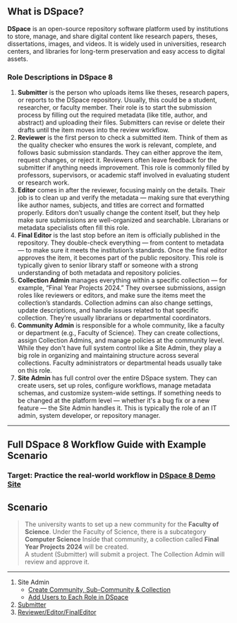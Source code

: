 ## **What is DSpace?**
**DSpace** is an open-source repository software platform used by institutions to store, manage, and share digital content like research papers, theses, dissertations, images, and videos. It is widely used in universities, research centers, and libraries for long-term preservation and easy access to digital assets.

### **Role Descriptions in DSpace 8**
1. **Submitter** is the person who uploads items like theses, research papers, or reports to the DSpace repository. Usually, this could be a student, researcher, or faculty member. Their role is to start the submission process by filling out the required metadata (like title, author, and abstract) and uploading their files. Submitters can revise or delete their drafts until the item moves into the review workflow.
2. **Reviewer** is the first person to check a submitted item. Think of them as the quality checker who ensures the work is relevant, complete, and follows basic submission standards. They can either approve the item, request changes, or reject it. Reviewers often leave feedback for the submitter if anything needs improvement. This role is commonly filled by professors, supervisors, or academic staff involved in evaluating student or research work.
3. **Editor** comes in after the reviewer, focusing mainly on the details. Their job is to clean up and verify the metadata — making sure that everything like author names, subjects, and titles are correct and formatted properly. Editors don’t usually change the content itself, but they help make sure submissions are well-organized and searchable. Librarians or metadata specialists often fill this role.
4. **Final Editor** is the last stop before an item is officially published in the repository. They double-check everything — from content to metadata — to make sure it meets the institution’s standards. Once the final editor approves the item, it becomes part of the public repository. This role is typically given to senior library staff or someone with a strong understanding of both metadata and repository policies.
5. **Collection Admin** manages everything within a specific collection — for example, “Final Year Projects 2024.” They oversee submissions, assign roles like reviewers or editors, and make sure the items meet the collection’s standards. Collection admins can also change settings, update descriptions, and handle issues related to that specific collection. They’re usually librarians or departmental coordinators.
6. **Community Admin** is responsible for a whole community, like a faculty or department (e.g., Faculty of Science). They can create collections, assign Collection Admins, and manage policies at the community level. While they don't have full system control like a Site Admin, they play a big role in organizing and maintaining structure across several collections. Faculty administrators or departmental heads usually take on this role.
7. **Site Admin** has full control over the entire DSpace system. They can create users, set up roles, configure workflows, manage metadata schemas, and customize system-wide settings. If something needs to be changed at the platform level — whether it's a bug fix or a new feature — the Site Admin handles it. This is typically the role of an IT admin, system developer, or repository manager.

---



##  Full DSpace 8 Workflow Guide with Example Scenario
###  Target: Practice the real-world workflow in [DSpace 8 Demo Site](https://demo.dspace.org/xmlui)
##  **Scenario**

> The university wants to set up a new community for the **Faculty of Science**.
> Under the Faculty of Science, there is a subcategory **Computer Science**
> Inside that community, a collection called **Final Year Projects 2024** will be created.  
> A student (Submitter) will submit a project. The Collection Admin will review and approve it.

---

1. Site Admin
      -   [Create Community, Sub-Community & Collection](https://github.com/LEARN-LK/DSpace/blob/main/siteadmin.md)
      -   [Add Users to Each Role in DSpace](https://github.com/LEARN-LK/DSpace/blob/main/AddUserstoDSpace.md)        
2. [Submitter](https://github.com/LEARN-LK/DSpace/blob/main/Submitter.md)
3. [Reviewer/Editor/FinalEditor](https://github.com/LEARN-LK/DSpace/blob/main/reviewer_editor_finalEditor.md)








